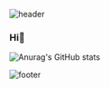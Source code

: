 ![header](https://capsule-render.vercel.app/api?type=waving&color=gradient&height=300&section=header&text=Yeji's%20space&fontSize=90)

### Hi👋
![Anurag's GitHub stats](https://github-readme-stats.vercel.app/api?username=yejify&show_icons=true&bg_color=00000000&theme=radical)
<!--
**yejify/yejify** is a ✨ _special_ ✨ repository because its `README.md` (this file) appears on your GitHub profile.

Here are some ideas to get you started:

- 🔭 I’m currently working on ...
- 🌱 I’m currently learning ...
- 👯 I’m looking to collaborate on ...
- 🤔 I’m looking for help with ...
- 💬 Ask me about ...
- 📫 How to reach me: ...
- 😄 Pronouns: ...
- ⚡ Fun fact: ...
-->
![footer](https://capsule-render.vercel.app/api?type=waving&color=gradient&height=100&section=footer)
